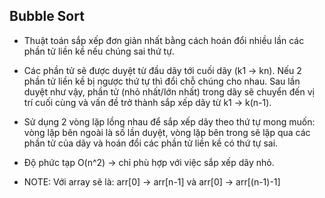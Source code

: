 ## Bubble Sort

- Thuật toán sắp xếp đơn giản nhất bằng cách hoán đổi nhiều lần các phần tử liền kề nếu chúng sai thứ tự.

- Các phần tử sẽ được duyệt từ đầu dãy tới cuối dãy (k1 -> kn). Nếu 2 phần tử liền kề bị ngược thứ tự thì đổi chỗ chúng cho nhau. Sau lần duyệt như vậy, phần tử (nhỏ nhất/lớn nhất) trong dãy sẽ chuyển đến vị trí cuối cùng và vấn đề trở thành sắp xếp dãy từ k1 -> k(n-1).
- Sử dụng 2 vòng lặp lồng nhau để sắp xếp dãy theo thứ tự mong muốn: vòng lặp bên ngoài là số lần duyệt, vòng lặp bên trong sẽ lặp qua các phần tử của dãy và hoán đổi các phần tử liền kề có thứ tự sai.
- Độ phức tạp O(n^2) -> chỉ phù hợp với việc sắp xếp dãy nhỏ.

- NOTE: Với array sẽ là: arr[0] -> arr[n-1] và arr[0] -> arr[(n-1)-1]
